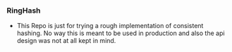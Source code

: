 ### RingHash


- This Repo is just for trying a rough implementation of consistent hashing. No way this is meant to be used in production
  and also the api design was not at all kept in mind.

